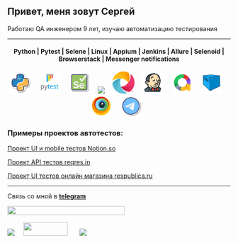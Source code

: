 ## Привет, меня зовут Сергей

Работаю QA инженером 9 лет, изучаю автоматизацию тестирования

---

<h4 align="center">Python | Pytest | Selene | Linux | Appium | Jenkins | Allure | Selenoid | Browserstack | Messenger notifications</h4>
<h4 align="center">
<img height="50" src="https://github.com/vinterbris/notion-project/blob/master/resources/images/Python.png"/>      &nbsp;&nbsp;&nbsp;
<img height="50" src="https://github.com/vinterbris/notion-project/blob/master/resources/images/Pytest.svg"/>      &nbsp;&nbsp;&nbsp;
<img height="50" src="https://github.com/vinterbris/notion-project/blob/master/resources/images/Selene.png"/>      &nbsp;&nbsp;&nbsp;
<img height="50" src="https://github.com/vinterbris/vinterbris/assets/21102027/472694ac-6ec3-4845-af93-8d7fa6ea7111"/>      &nbsp;&nbsp;&nbsp;
<img height="50" src="https://github.com/vinterbris/notion-project/blob/master/resources/images/appium.png"/>      &nbsp;&nbsp;&nbsp;
<img height="50" src="https://github.com/vinterbris/notion-project/blob/master/resources/images/jenkins.png"/>     &nbsp;&nbsp;&nbsp;
<img height="50" src="https://github.com/vinterbris/notion-project/blob/master/resources/images/allure.png"/>      &nbsp;&nbsp;&nbsp;
<img height="50" src="https://github.com/vinterbris/notion-project/blob/master/resources/images/Selenoid.svg"/>    &nbsp;&nbsp;&nbsp;
<img height="50" src="https://github.com/vinterbris/notion-project/blob/master/resources/images/browserstack.png"/>    &nbsp;&nbsp;&nbsp;
<img height="50" src="https://github.com/vinterbris/notion-project/blob/master/resources/images/telegram.png"/>    &nbsp;&nbsp;&nbsp;
</h4>

### Примеры проектов автотестов:
[Проект UI и mobile тестов Notion.so](https://github.com/vinterbris/notion-project)

[Проект API тестов reqres.in](https://github.com/vinterbris/reqres-project)

[Проект UI тестов онлайн магазина respublica.ru](https://github.com/vinterbris/respublica-project)

<!--
[Домашние задания для CS50 Python 2023](https://github.com/me50/vinterbris)

[Домашние задания для CS50 2017](https://github.com/vinterbris/Dessumiis)
-->

---
Связь со мной в [**telegram**](https://t.me/vbr_s)

<img width="265" height="20" src="https://www.codewars.com/users/vinterbris/badges/small"/>

<img height="30" src="https://github.com/vinterbris/vinterbris/assets/21102027/88679b6e-746d-455e-b07c-5fa3f26fce9b"/> &nbsp;&nbsp;&nbsp;
<img height="30" width="100" src="https://upload.wikimedia.org/wikipedia/commons/thumb/0/09/ThinkPad_Logo.svg/512px-ThinkPad_Logo.svg.png"/> &nbsp; &nbsp; &nbsp;
<img height="33" src="https://github.com/vinterbris/vinterbris/assets/21102027/8e5258ef-b5f1-4e56-9cea-aba1f20a1983"/> &nbsp; 











<!--
**vinterbris/vinterbris** is a ✨ _special_ ✨ repository because its `README.md` (this file) appears on your GitHub profile.

Here are some ideas to get you started:

- 🔭 I’m currently working on ...
- 🌱 I’m currently learning ...
- 👯 I’m looking to collaborate on ...
- 🤔 I’m looking for help with ...
- 💬 Ask me about ...
- 📫 How to reach me: ...
- 😄 Pronouns: ...
- ⚡ Fun fact: ...
-->
